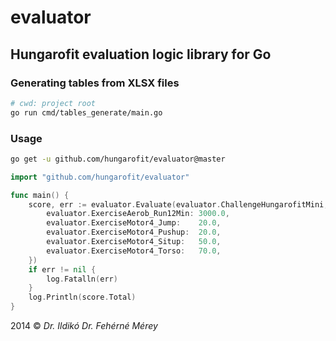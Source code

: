 # evaluator

## Hungarofit evaluation logic library for Go

### Generating tables from XLSX files

```bash
# cwd: project root
go run cmd/tables_generate/main.go
```

### Usage

```bash
go get -u github.com/hungarofit/evaluator@master
```

```go
import "github.com/hungarofit/evaluator"

func main() {
    score, err := evaluator.Evaluate(evaluator.ChallengeHungarofitMini, evaluator.GenderFemale, 20, map[evaluator.Exercise]evaluator.ResultValue{
		evaluator.ExerciseAerob_Run12Min: 3000.0,
		evaluator.ExerciseMotor4_Jump:    20.0,
		evaluator.ExerciseMotor4_Pushup:  20.0,
		evaluator.ExerciseMotor4_Situp:   50.0,
		evaluator.ExerciseMotor4_Torso:   70.0,
	})
	if err != nil {
		log.Fatalln(err)
	}
	log.Println(score.Total)
}
```

2014 © _Dr. Ildikó Dr. Fehérné Mérey_
